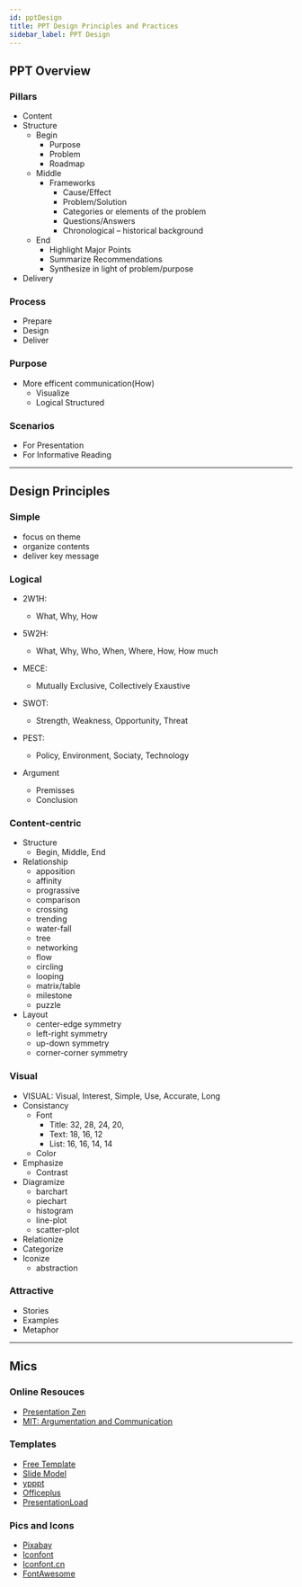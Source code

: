 ```yaml
---
id: pptDesign
title: PPT Design Principles and Practices
sidebar_label: PPT Design
---
```


## PPT Overview

### Pillars

- Content
- Structure
  - Begin
    - Purpose
    - Problem
    - Roadmap
  - Middle
    - Frameworks
      - Cause/Effect
      - Problem/Solution
      - Categories or elements of the problem
      - Questions/Answers
      - Chronological – historical background
  - End
    - Highlight Major Points
    - Summarize Recommendations
    - Synthesize in light of problem/purpose
- Delivery

### Process

- Prepare
- Design
- Deliver

### Purpose

- More efficent communication(How)
  - Visualize
  - Logical Structured

### Scenarios

- For Presentation
- For Informative Reading

---

## Design Principles

### Simple

- focus on theme
- organize contents
- deliver key message

### Logical

- 2W1H:
  - What, Why, How
- 5W2H:
  - What, Why, Who, When, Where, How, How much
- MECE:
  - Mutually Exclusive, Collectively Exaustive
- SWOT:
  - Strength, Weakness, Opportunity, Threat
- PEST:
  - Policy, Environment, Sociaty, Technology
- Argument

  - Premisses
  - Conclusion

### Content-centric

- Structure
  - Begin, Middle, End
- Relationship
  - apposition
  - affinity
  - prograssive
  - comparison
  - crossing
  - trending
  - water-fall
  - tree
  - networking
  - flow
  - circling
  - looping
  - matrix/table
  - milestone
  - puzzle
- Layout
  - center-edge symmetry
  - left-right symmetry
  - up-down symmetry
  - corner-corner symmetry

### Visual

- VISUAL: Visual, Interest, Simple, Use, Accurate, Long
- Consistancy
  - Font
    - Title: 32, 28, 24, 20,
    - Text: 18, 16, 12
    - List: 16, 16, 14, 14
  - Color
- Emphasize
  - Contrast
- Diagramize
  - barchart
  - piechart
  - histogram
  - line-plot
  - scatter-plot
- Relationize
- Categorize
- Iconize
  - abstraction

### Attractive

- Stories
- Examples
- Metaphor

---

## Mics

### Online Resouces

- [Presentation Zen](http://www.garrreynolds.com/preso-tips/)
- [MIT: Argumentation and Communication](https://ocw.mit.edu/courses/urban-studies-and-planning/11-225-argumentation-and-communication-fall-2006/lecture-notes/)

### Templates

- [Free Template](https://www.free-powerpoint-templates-design.com/)
- [Slide Model](https://slidemodel.com/free-powerpoint-templates/)
- [ypppt](http://www.ypppt.com/)
- [Officeplus](http://www.officeplus.cn/Template/Home.shtml)
- [PresentationLoad](https://www.presentationload.com/)

### Pics and Icons

- [Pixabay](https://pixabay.com/)
- [Iconfont](https://icofont.com/)
- [Iconfont.cn](https://www.iconfont.cn/)
- [FontAwesome](https://fontawesome.com/)
